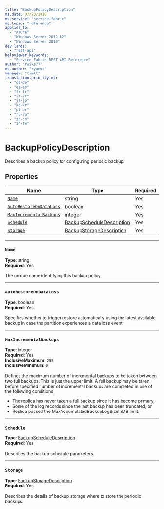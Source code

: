 ```yaml
---
title: "BackupPolicyDescription"
ms.date: 07/20/2018
ms.service: "service-fabric"
ms.topic: "reference"
applies_to: 
  - "Azure"
  - "Windows Server 2012 R2"
  - "Windows Server 2016"
dev_langs: 
  - "rest-api"
helpviewer_keywords: 
  - "Service Fabric REST API Reference"
author: "rwike77"
ms.author: "ryanwi"
manager: "timlt"
translation.priority.mt: 
  - "de-de"
  - "es-es"
  - "fr-fr"
  - "it-it"
  - "ja-jp"
  - "ko-kr"
  - "pt-br"
  - "ru-ru"
  - "zh-cn"
  - "zh-tw"
---
```

# BackupPolicyDescription

Describes a backup policy for configuring periodic backup.

## Properties
| Name | Type | Required |
| --- | --- | --- |
| [`Name`](#name) | string | Yes |
| [`AutoRestoreOnDataLoss`](#autorestoreondataloss) | boolean | Yes |
| [`MaxIncrementalBackups`](#maxincrementalbackups) | integer | Yes |
| [`Schedule`](#schedule) | [BackupScheduleDescription](sfclient-v63-model-backupscheduledescription.md) | Yes |
| [`Storage`](#storage) | [BackupStorageDescription](sfclient-v63-model-backupstoragedescription.md) | Yes |

____
### `Name`
__Type__: string <br/>
__Required__: Yes<br/>
<br/>
The unique name identifying this backup policy.

____
### `AutoRestoreOnDataLoss`
__Type__: boolean <br/>
__Required__: Yes<br/>
<br/>
Specifies whether to trigger restore automatically using the latest available backup in case the partition experiences a data loss event.

____
### `MaxIncrementalBackups`
__Type__: integer <br/>
__Required__: Yes<br/>
__InclusiveMaximum__: `255` <br/>
__InclusiveMinimum__: `0` <br/>
<br/>
Defines the maximum number of incremental backups to be taken between two full backups. This is just the upper limit. A full backup may be taken before specified number of incremental backups are completed in one of the following conditions
- The replica has never taken a full backup since it has become primary,
- Some of the log records since the last backup has been truncated, or
- Replica passed the MaxAccumulatedBackupLogSizeInMB limit.


____
### `Schedule`
__Type__: [BackupScheduleDescription](sfclient-v63-model-backupscheduledescription.md) <br/>
__Required__: Yes<br/>
<br/>
Describes the backup schedule parameters.

____
### `Storage`
__Type__: [BackupStorageDescription](sfclient-v63-model-backupstoragedescription.md) <br/>
__Required__: Yes<br/>
<br/>
Describes the details of backup storage where to store the periodic backups.
